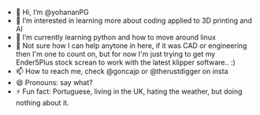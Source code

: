 - 👋 Hi, I’m @yohananPG
- 👀 I’m interested in learning more about coding applied to 3D printing and AI
- 🌱 I’m currently learning python and how to move around linux
- 💞️ Not sure how I can help anytone in here, if it was CAD or engineering then I'm one to count on, but for now I'm just trying to get my Ender5Plus stock screan to work with the latest klipper software.. :)
- 📫 How to reach me, check @goncajp or @therustdigger on insta
- 😄 Pronouns: say what?
- ⚡ Fun fact: Portuguese, living in the UK, hating the weather, but doing nothing about it. 

<!---
yohananPG/yohananPG is a ✨ special ✨ repository because its `README.md` (this file) appears on your GitHub profile.
You can click the Preview link to take a look at your changes.
--->
